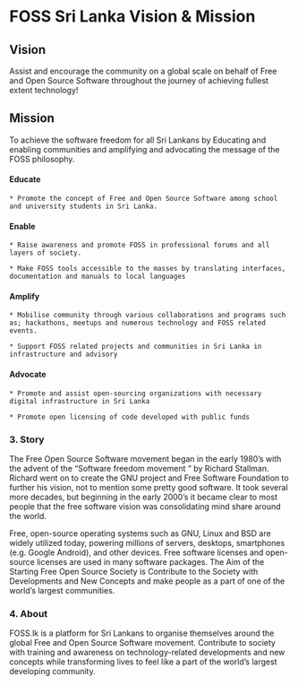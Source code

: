 # FOSS Sri Lanka Vision & Mission 
## Vision

Assist and encourage the community on a global scale on behalf of Free and Open Source Software throughout the journey of achieving fullest extent technology!

## Mission

To achieve the software freedom for all Sri Lankans by Educating and enabling communities and amplifying and advocating the message of the FOSS philosophy.

#### Educate
	* Promote the concept of Free and Open Source Software among school and university students in Sri Lanka.

#### Enable
	* Raise awareness and promote FOSS in professional forums and all layers of society.

	* Make FOSS tools accessible to the masses by translating interfaces, documentation and manuals to local languages

#### Amplify
	* Mobilise community through various collaborations and programs such as; hackathons, meetups and numerous technology and FOSS related events.

	* Support FOSS related projects and communities in Sri Lanka in infrastructure and advisory

#### Advocate
	* Promote and assist open-sourcing organizations with necessary digital infrastructure in Sri Lanka

	* Promote open licensing of code developed with public funds

### 3. Story

The Free Open Source Software movement began in the early 1980’s with the advent of the “Software freedom movement “ by Richard Stallman. Richard went on to create the GNU project and Free Software Foundation to further his vision, not to mention some pretty good software. It took several more decades, but beginning in the early 2000’s it became clear to most people that the free software vision was consolidating mind share around the world.

Free, open-source operating systems such as GNU, Linux and BSD are widely utilized today, powering millions of servers, desktops, smartphones (e.g. Google Android), and other devices. Free software licenses and open-source licenses are used in many software packages.
The Aim of the Starting Free Open Source Society is Contribute to the Society with Developments and New Concepts and make people as a part of one of the world’s largest communities.


### 4. About

FOSS.lk is a platform for Sri Lankans to organise themselves around the global Free and Open Source Software movement.
Contribute to society with training and awareness on technology-related developments and new concepts while transforming lives to feel like a part of the world’s largest developing community.
